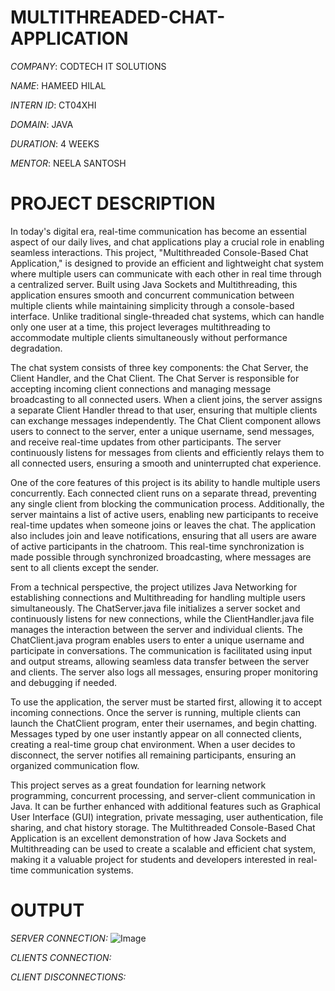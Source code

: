 # MULTITHREADED-CHAT-APPLICATION

*COMPANY*: CODTECH IT SOLUTIONS

*NAME*: HAMEED HILAL

*INTERN ID*: CT04XHI

*DOMAIN*: JAVA

*DURATION*: 4 WEEKS

*MENTOR*: NEELA SANTOSH

# PROJECT DESCRIPTION

In today's digital era, real-time communication has become an essential aspect of our daily lives, and chat applications play a crucial role in enabling seamless interactions. This project, "Multithreaded Console-Based Chat Application," is designed to provide an efficient and lightweight chat system where multiple users can communicate with each other in real time through a centralized server. Built using Java Sockets and Multithreading, this application ensures smooth and concurrent communication between multiple clients while maintaining simplicity through a console-based interface. Unlike traditional single-threaded chat systems, which can handle only one user at a time, this project leverages multithreading to accommodate multiple clients simultaneously without performance degradation.

The chat system consists of three key components: the Chat Server, the Client Handler, and the Chat Client. The Chat Server is responsible for accepting incoming client connections and managing message broadcasting to all connected users. When a client joins, the server assigns a separate Client Handler thread to that user, ensuring that multiple clients can exchange messages independently. The Chat Client component allows users to connect to the server, enter a unique username, send messages, and receive real-time updates from other participants. The server continuously listens for messages from clients and efficiently relays them to all connected users, ensuring a smooth and uninterrupted chat experience.

One of the core features of this project is its ability to handle multiple users concurrently. Each connected client runs on a separate thread, preventing any single client from blocking the communication process. Additionally, the server maintains a list of active users, enabling new participants to receive real-time updates when someone joins or leaves the chat. The application also includes join and leave notifications, ensuring that all users are aware of active participants in the chatroom. This real-time synchronization is made possible through synchronized broadcasting, where messages are sent to all clients except the sender.

From a technical perspective, the project utilizes Java Networking for establishing connections and Multithreading for handling multiple users simultaneously. The ChatServer.java file initializes a server socket and continuously listens for new connections, while the ClientHandler.java file manages the interaction between the server and individual clients. The ChatClient.java program enables users to enter a unique username and participate in conversations. The communication is facilitated using input and output streams, allowing seamless data transfer between the server and clients. The server also logs all messages, ensuring proper monitoring and debugging if needed.

To use the application, the server must be started first, allowing it to accept incoming connections. Once the server is running, multiple clients can launch the ChatClient program, enter their usernames, and begin chatting. Messages typed by one user instantly appear on all connected clients, creating a real-time group chat environment. When a user decides to disconnect, the server notifies all remaining participants, ensuring an organized communication flow.

This project serves as a great foundation for learning network programming, concurrent processing, and server-client communication in Java. It can be further enhanced with additional features such as Graphical User Interface (GUI) integration, private messaging, user authentication, file sharing, and chat history storage. The Multithreaded Console-Based Chat Application is an excellent demonstration of how Java Sockets and Multithreading can be used to create a scalable and efficient chat system, making it a valuable project for students and developers interested in real-time communication systems.

# OUTPUT

*SERVER CONNECTION:*
![Image](https://github.com/user-attachments/assets/4ffb79d7-fc04-411b-9c3b-dcc2c6c9cc33)

*CLIENTS CONNECTION:*

*CLIENT DISCONNECTIONS:*
